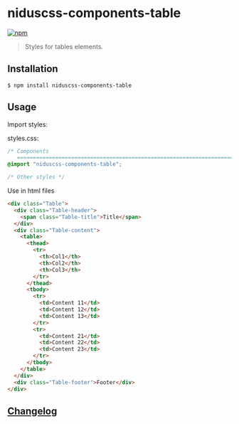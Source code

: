 # niduscss-components-table
[![npm][npm-image]][npm-url]

[npm-image]: https://img.shields.io/npm/v/niduscss-components-table.svg
[npm-url]: https://npmjs.org/package/niduscss-components-table

> Styles for tables elements.

## Installation

```console
$ npm install niduscss-components-table
```

## Usage

Import styles:

styles.css:

```css
/* Components
   ========================================================================== */
@import "niduscss-components-table";

/* Other styles */
```

Use in html files

```html
<div class="Table">
  <div class="Table-header">
    <span class="Table-title">Title</span>
  </div>
  <div class="Table-content">
    <table>
      <thead>
        <tr>
          <th>Col1</th>
          <th>Col2</th>
          <th>Col3</th>
        </tr>
      </thead>
      <tbody>
        <tr>
          <td>Content 11</td>
          <td>Content 12</td>
          <td>Content 13</td>
        </tr>
        <tr>
          <td>Content 21</td>
          <td>Content 22</td>
          <td>Content 23</td>
        </tr>
      </tbody>
    </table>
  </div>
  <div class="Table-footer">Footer</div>
</div>
```

## [Changelog](CHANGELOG.md)